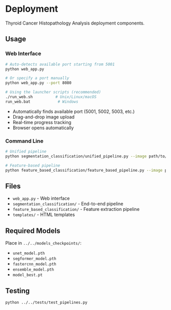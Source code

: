 # Deployment

Thyroid Cancer Histopathology Analysis deployment components.

## Usage

### Web Interface

```bash
# Auto-detects available port starting from 5001
python web_app.py

# Or specify a port manually
python web_app.py --port 8080

# Using the launcher scripts (recommended)
./run_web.sh          # Unix/Linux/macOS
run_web.bat            # Windows
```

- Automatically finds available port (5001, 5002, 5003, etc.)
- Drag-and-drop image upload
- Real-time progress tracking
- Browser opens automatically

### Command Line

```bash
# Unified pipeline
python segmentation_classification/unified_pipeline.py --image path/to/image.png

# Feature-based pipeline
python feature_based_classification/feature_based_pipeline.py --image path/to/image.png
```

## Files

- `web_app.py` - Web interface
- `segmentation_classification/` - End-to-end pipeline
- `feature_based_classification/` - Feature extraction pipeline
- `templates/` - HTML templates

## Required Models

Place in `../../models_checkpoints/`:

- `unet_model.pth`
- `segformer_model.pth`  
- `fastercnn_model.pth`
- `ensemble_model.pth`
- `model_best.pt`

## Testing

```bash
python ../../tests/test_pipelines.py
```
